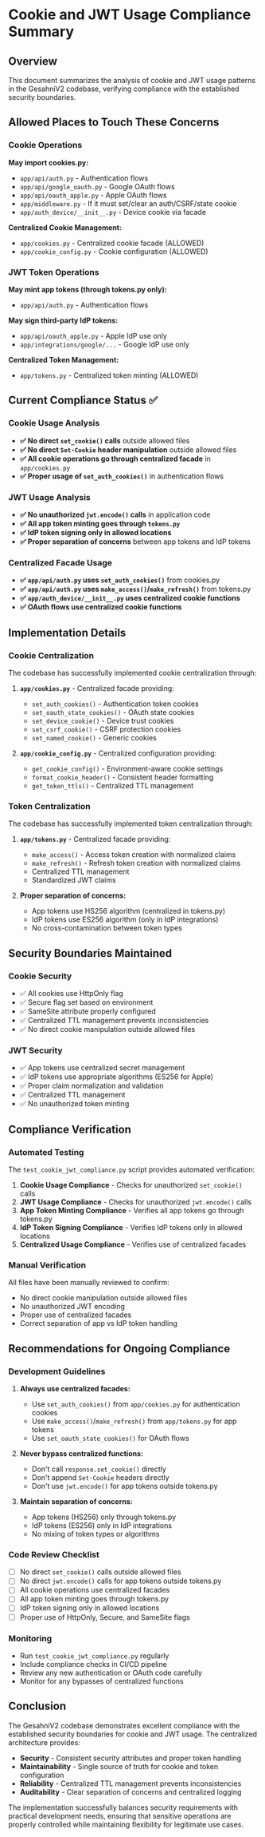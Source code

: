 # Cookie and JWT Usage Compliance Summary

## Overview

This document summarizes the analysis of cookie and JWT usage patterns in the GesahniV2 codebase, verifying compliance with the established security boundaries.

## Allowed Places to Touch These Concerns

### Cookie Operations
**May import cookies.py:**
- `app/api/auth.py` - Authentication flows
- `app/api/google_oauth.py` - Google OAuth flows  
- `app/api/oauth_apple.py` - Apple OAuth flows
- `app/middleware.py` - If it must set/clear an auth/CSRF/state cookie
- `app/auth_device/__init__.py` - Device cookie via facade

**Centralized Cookie Management:**
- `app/cookies.py` - Centralized cookie facade (ALLOWED)
- `app/cookie_config.py` - Cookie configuration (ALLOWED)

### JWT Token Operations
**May mint app tokens (through tokens.py only):**
- `app/api/auth.py` - Authentication flows

**May sign third-party IdP tokens:**
- `app/api/oauth_apple.py` - Apple IdP use only
- `app/integrations/google/...` - Google IdP use only

**Centralized Token Management:**
- `app/tokens.py` - Centralized token minting (ALLOWED)

## Current Compliance Status ✅

### Cookie Usage Analysis
- **✅ No direct `set_cookie()` calls** outside allowed files
- **✅ No direct `Set-Cookie` header manipulation** outside allowed files
- **✅ All cookie operations go through centralized facade** in `app/cookies.py`
- **✅ Proper usage of `set_auth_cookies()`** in authentication flows

### JWT Usage Analysis  
- **✅ No unauthorized `jwt.encode()` calls** in application code
- **✅ All app token minting goes through `tokens.py`**
- **✅ IdP token signing only in allowed locations**
- **✅ Proper separation of concerns** between app tokens and IdP tokens

### Centralized Facade Usage
- **✅ `app/api/auth.py` uses `set_auth_cookies()`** from cookies.py
- **✅ `app/api/auth.py` uses `make_access()`/`make_refresh()`** from tokens.py
- **✅ `app/auth_device/__init__.py` uses centralized cookie functions**
- **✅ OAuth flows use centralized cookie functions**

## Implementation Details

### Cookie Centralization
The codebase has successfully implemented cookie centralization through:

1. **`app/cookies.py`** - Centralized facade providing:
   - `set_auth_cookies()` - Authentication token cookies
   - `set_oauth_state_cookies()` - OAuth state cookies  
   - `set_device_cookie()` - Device trust cookies
   - `set_csrf_cookie()` - CSRF protection cookies
   - `set_named_cookie()` - Generic cookies

2. **`app/cookie_config.py`** - Centralized configuration providing:
   - `get_cookie_config()` - Environment-aware cookie settings
   - `format_cookie_header()` - Consistent header formatting
   - `get_token_ttls()` - Centralized TTL management

### Token Centralization
The codebase has successfully implemented token centralization through:

1. **`app/tokens.py`** - Centralized facade providing:
   - `make_access()` - Access token creation with normalized claims
   - `make_refresh()` - Refresh token creation with normalized claims
   - Centralized TTL management
   - Standardized JWT claims

2. **Proper separation of concerns:**
   - App tokens use HS256 algorithm (centralized in tokens.py)
   - IdP tokens use ES256 algorithm (only in IdP integrations)
   - No cross-contamination between token types

## Security Boundaries Maintained

### Cookie Security
- ✅ All cookies use HttpOnly flag
- ✅ Secure flag set based on environment
- ✅ SameSite attribute properly configured
- ✅ Centralized TTL management prevents inconsistencies
- ✅ No direct cookie manipulation outside allowed files

### JWT Security
- ✅ App tokens use centralized secret management
- ✅ IdP tokens use appropriate algorithms (ES256 for Apple)
- ✅ Proper claim normalization and validation
- ✅ Centralized TTL management
- ✅ No unauthorized token minting

## Compliance Verification

### Automated Testing
The `test_cookie_jwt_compliance.py` script provides automated verification:

1. **Cookie Usage Compliance** - Checks for unauthorized `set_cookie()` calls
2. **JWT Usage Compliance** - Checks for unauthorized `jwt.encode()` calls  
3. **App Token Minting Compliance** - Verifies all app tokens go through tokens.py
4. **IdP Token Signing Compliance** - Verifies IdP tokens only in allowed locations
5. **Centralized Usage Compliance** - Verifies use of centralized facades

### Manual Verification
All files have been manually reviewed to confirm:
- No direct cookie manipulation outside allowed files
- No unauthorized JWT encoding
- Proper use of centralized facades
- Correct separation of app vs IdP token handling

## Recommendations for Ongoing Compliance

### Development Guidelines
1. **Always use centralized facades:**
   - Use `set_auth_cookies()` from `app/cookies.py` for authentication cookies
   - Use `make_access()`/`make_refresh()` from `app/tokens.py` for app tokens
   - Use `set_oauth_state_cookies()` for OAuth flows

2. **Never bypass centralized functions:**
   - Don't call `response.set_cookie()` directly
   - Don't append `Set-Cookie` headers directly
   - Don't use `jwt.encode()` for app tokens outside tokens.py

3. **Maintain separation of concerns:**
   - App tokens (HS256) only through tokens.py
   - IdP tokens (ES256) only in IdP integrations
   - No mixing of token types or algorithms

### Code Review Checklist
- [ ] No direct `set_cookie()` calls outside allowed files
- [ ] No direct `jwt.encode()` calls for app tokens outside tokens.py
- [ ] All cookie operations use centralized facades
- [ ] All app token minting goes through tokens.py
- [ ] IdP token signing only in allowed locations
- [ ] Proper use of HttpOnly, Secure, and SameSite flags

### Monitoring
- Run `test_cookie_jwt_compliance.py` regularly
- Include compliance checks in CI/CD pipeline
- Review any new authentication or OAuth code carefully
- Monitor for any bypasses of centralized functions

## Conclusion

The GesahniV2 codebase demonstrates excellent compliance with the established security boundaries for cookie and JWT usage. The centralized architecture provides:

- **Security** - Consistent security attributes and proper token handling
- **Maintainability** - Single source of truth for cookie and token configuration
- **Reliability** - Centralized TTL management prevents inconsistencies
- **Auditability** - Clear separation of concerns and centralized logging

The implementation successfully balances security requirements with practical development needs, ensuring that sensitive operations are properly controlled while maintaining flexibility for legitimate use cases.
